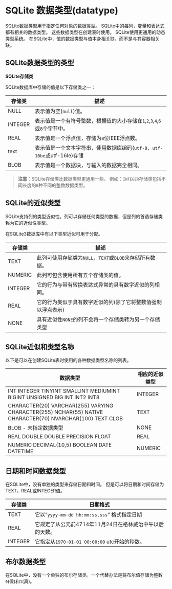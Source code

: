 # SQLite 数据类型(datatype)

SQLite数据类型用于指定任何对象的数据类型。 SQLite中的每列，变量和表达式都有相关的数据类型。 这些数据类型在创建表时使用。 SQLite使用更通用的动态类型系统。 在SQLite中，值的数据类型与值本身相关联，而不是与其容器相关联。

## SQLite数据类型的类型

**SQLite存储类**

SQLite数据库中存储的值是以下存储类之一：

| 存储类  | 描述                                                         |
| ------- | ------------------------------------------------------------ |
| NULL    | 表示值为空(`null`)值。                                       |
| INTEGER | 表示值是一个有符号整数，根据值的大小存储在`1`,`2`,`3`,`4`,`6`或`8`个字节中。 |
| REAL    | 表示值是一个浮点值，存储为`8`位IEEE浮点数。                  |
| text    | 表示值是一个文本字符串，使用数据库编码(`utf-8`，`utf-16be`或utf-16le)存储 |
| BLOB    | 表示值是一个数据块，与输入的数据完全相同。                   |

> **注意**：SQLite存储类比数据类型更通用一些。 例如：`INTEGER`存储类包括不同长度的`6`种不同的整数数据类型。

## SQLite的近似类型

SQLite支持列的类型近似性。列可以存储任何类型的数据，但是列的首选存储类称为它的近似性类型。

在SQLite3数据库中有以下类型近似可用于分配。

| 存储类  | 描述                                                         |
| ------- | ------------------------------------------------------------ |
| TEXT    | 此列可使用存储类为`NULL`，`TEXT`或`BLOB`来存储所有数据。     |
| NUMERIC | 此列可包含使用所有五个存储类的值。                           |
| INTEGER | 它的行为与带有转换表达式异常的具有数字近似的列相同。         |
| REAL    | 它的行为类似于具有数字近似的列(除了它将整数值强制以浮点表示) |
| NONE    | 具有近似性`NONE`的列不会将一个存储类转为另一个存储类型       |

## SQLite近似和类型名称

以下是可以在创建SQLite表时使用的各种数据类型名称的列表。

| 数据类型                                                     | 相应的近似类型 |
| ------------------------------------------------------------ | -------------- |
| INT INTEGER TINYINT SMALLINT MEDIUMINT BIGINT UNSIGNED BIG INT INT2 INT8 | INTEGER        |
| CHARACTER(20) VARCHAR(255) VARYING CHARACTER(255) NCHAR(55) NATIVE CHARACTER(70) NVARCHAR(100) TEXT CLOB | TEXT           |
| BLOB - 未指定数据类型                                        | NONE           |
| REAL DOUBLE DOUBLE PRECISION FLOAT                           | REAL           |
| NUMERIC DECIMAL(10,5) BOOLEAN DATE DATETIME                  | NUMERIC        |

## 日期和时间数据类型

在SQLite中，没有单独的类型来存储日期和时间。 但是可以将日期和时间存储为TEXT，REAL或INTEGER值。

| 存储类  | 日期格式                                                 |
| ------- | -------------------------------------------------------- |
| TEXT    | 它以“`yyyy-mm-dd hh:mm:ss.sss`” 格式指定日期             |
| REAL    | 它规定了从公元前4714年11月24日在格林威治中午以后的天数。 |
| INTEGER | 它指定从`1970-01-01 00:00:00` utc开始的秒数。            |

## 布尔数据类型

在SQLite中，没有一个单独的布尔存储类。一个代替办法是将布尔值存储为整数`0`(假)和`1`(真)。